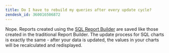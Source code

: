 ```yaml
---
title: Do I have to rebuild my queries after every update cycle?
zendesk_id: 360016506872
---
```


Nope. Reports created using the [SQL Report Builder](../dev-reports/sql-rpt-bldr.md) are saved like those created in the traditional Report Builder. The update process for SQL charts is exactly the same - after your data is updated, the values in your charts will be recalculated and redisplayed.
